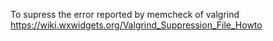 To supress the error reported by memcheck of valgrind
https://wiki.wxwidgets.org/Valgrind_Suppression_File_Howto